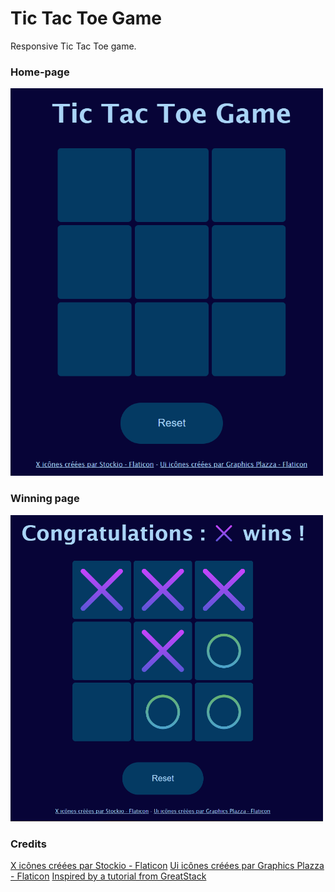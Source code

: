 # Tic Tac Toe Game

Responsive Tic Tac Toe game.

### Home-page

<img src="./screenshot-home.png" alt="screenshot home" style="width:500px;"/>

### Winning page

<img src="./screenshot-win.png" alt="screenshot home" style="width:500px;"/>

### Credits

<a href="https://www.flaticon.com/fr/icones-gratuites/x" title="x icônes">X icônes créées par Stockio - Flaticon</a>
<a href="https://www.flaticon.com/fr/icones-gratuites/ui" title="ui icônes">Ui icônes créées par Graphics Plazza - Flaticon</a>
<a href="https://www.youtube.com/watch?v=lYtPscvwgP4&list=WL&index=16" title="x icônes">Inspired by a tutorial from GreatStack</a>

